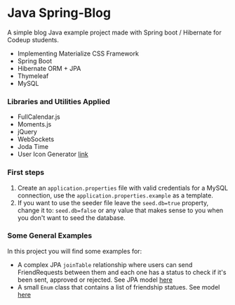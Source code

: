 # Java Spring-Blog
A simple blog Java example project made with Spring boot / Hibernate for Codeup students.

- Implementing Materialize CSS Framework
- Spring Boot
- Hibernate ORM + JPA
- Thymeleaf
- MySQL
 
### Libraries and Utilities Applied

- FullCalendar.js
- Moments.js
- jQuery
- WebSockets
- Joda Time
- User Icon Generator [link](https://github.com/fmendozaro/user-icon-generator)

### First steps

1. Create an `application.properties` file with valid credentials for a MySQL connection, use the `application.properties.example` as a template.
1. If you want to use the seeder file leave the `seed.db=true` property, change it to: `seed.db=false` or any value that makes sense to you when you don't want to seed the database.

### Some General Examples

In this project you will find some examples for:
- A complex JPA `joinTable` relationship where users can send FriendRequests between them and each one has a status to check if it's been sent, approved or rejected. See JPA model [here](https://github.com/fmendozaro/spring-blog/blob/master/src/main/java/com/fer_mendoza/blog/models/FriendList.java)
- A small `Enum` class that contains a list of friendship statues. See model [here](https://github.com/fmendozaro/spring-blog/blob/master/src/main/java/com/fer_mendoza/blog/models/FriendStatus.java) 